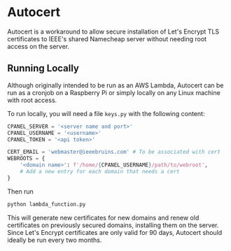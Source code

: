 # Autocert

Autocert is a workaround to allow secure installation of Let's Encrypt TLS
certificates to IEEE's shared Namecheap server without needing root access on
the server.

## Running Locally

Although originally intended to be run as an AWS Lambda, Autocert can be run as
a cronjob on a Raspberry Pi or simply locally on any Linux machine with root
access.

To run locally, you will need a file `keys.py` with the following content:
```python
CPANEL_SERVER = '<server name and port>'
CPANEL_USERNAME = '<username>'
CPANEL_TOKEN = '<api token>'

CERT_EMAIL = 'webmaster@ieeebruins.com' # To be associated with cert
WEBROOTS = {
    '<domain name>': f'/home/{CPANEL_USERNAME}/path/to/webroot',
    # Add a new entry for each domain that needs a cert
}
```

Then run
```bash
python lambda_function.py
```

This will generate new certificates for new domains and renew old certificates
on previously secured domains, installing them on the server. Since Let's
Encrypt certificates are only valid for 90 days, Autocert should ideally be run
every two months.
